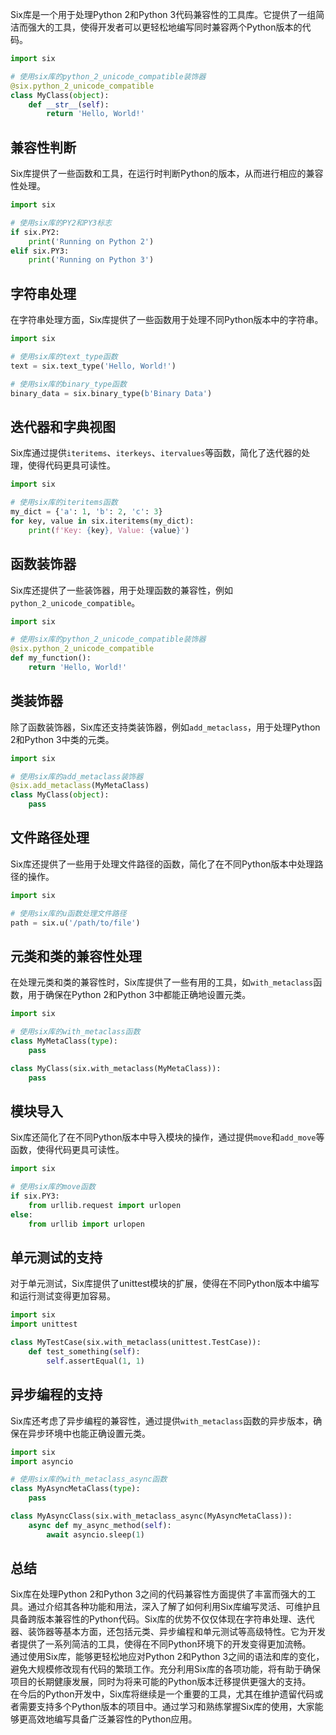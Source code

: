 Six库是一个用于处理Python 2和Python 3代码兼容性的工具库。它提供了一组简洁而强大的工具，使得开发者可以更轻松地编写同时兼容两个Python版本的代码。
```python
import six

# 使用six库的python_2_unicode_compatible装饰器
@six.python_2_unicode_compatible
class MyClass(object):
    def __str__(self):
        return 'Hello, World!'
```
<a name="ZQEaO"></a>
## 兼容性判断
Six库提供了一些函数和工具，在运行时判断Python的版本，从而进行相应的兼容性处理。
```python
import six

# 使用six库的PY2和PY3标志
if six.PY2:
    print('Running on Python 2')
elif six.PY3:
    print('Running on Python 3')
```
<a name="aIoIi"></a>
## 字符串处理
在字符串处理方面，Six库提供了一些函数用于处理不同Python版本中的字符串。
```python
import six

# 使用six库的text_type函数
text = six.text_type('Hello, World!')

# 使用six库的binary_type函数
binary_data = six.binary_type(b'Binary Data')
```
<a name="Yi1M4"></a>
## 迭代器和字典视图
Six库通过提供`iteritems`、`iterkeys`、`itervalues`等函数，简化了迭代器的处理，使得代码更具可读性。
```python
import six

# 使用six库的iteritems函数
my_dict = {'a': 1, 'b': 2, 'c': 3}
for key, value in six.iteritems(my_dict):
    print(f'Key: {key}, Value: {value}')
```
<a name="t1AdY"></a>
## 函数装饰器
Six库还提供了一些装饰器，用于处理函数的兼容性，例如`python_2_unicode_compatible`。
```python
import six

# 使用six库的python_2_unicode_compatible装饰器
@six.python_2_unicode_compatible
def my_function():
    return 'Hello, World!'
```
<a name="QfZmv"></a>
## 类装饰器
除了函数装饰器，Six库还支持类装饰器，例如`add_metaclass`，用于处理Python 2和Python 3中类的元类。
```python
import six

# 使用six库的add_metaclass装饰器
@six.add_metaclass(MyMetaClass)
class MyClass(object):
    pass
```
<a name="tsHw2"></a>
## 文件路径处理
Six库还提供了一些用于处理文件路径的函数，简化了在不同Python版本中处理路径的操作。
```python
import six

# 使用six库的u函数处理文件路径
path = six.u('/path/to/file')
```
<a name="yjUSt"></a>
## 元类和类的兼容性处理
在处理元类和类的兼容性时，Six库提供了一些有用的工具，如`with_metaclass`函数，用于确保在Python 2和Python 3中都能正确地设置元类。
```python
import six

# 使用six库的with_metaclass函数
class MyMetaClass(type):
    pass

class MyClass(six.with_metaclass(MyMetaClass)):
    pass
```
<a name="ime1G"></a>
## 模块导入
Six库还简化了在不同Python版本中导入模块的操作，通过提供`move`和`add_move`等函数，使得代码更具可读性。
```python
import six

# 使用six库的move函数
if six.PY3:
    from urllib.request import urlopen
else:
    from urllib import urlopen
```
<a name="Nxi3K"></a>
## 单元测试的支持
对于单元测试，Six库提供了unittest模块的扩展，使得在不同Python版本中编写和运行测试变得更加容易。
```python
import six
import unittest

class MyTestCase(six.with_metaclass(unittest.TestCase)):
    def test_something(self):
        self.assertEqual(1, 1)
```
<a name="o7CPe"></a>
## 异步编程的支持
Six库还考虑了异步编程的兼容性，通过提供`with_metaclass`函数的异步版本，确保在异步环境中也能正确设置元类。
```python
import six
import asyncio

# 使用six库的with_metaclass_async函数
class MyAsyncMetaClass(type):
    pass

class MyAsyncClass(six.with_metaclass_async(MyAsyncMetaClass)):
    async def my_async_method(self):
        await asyncio.sleep(1)
```
<a name="BrXIN"></a>
## 总结
Six库在处理Python 2和Python 3之间的代码兼容性方面提供了丰富而强大的工具。通过介绍其各种功能和用法，深入了解了如何利用Six库编写灵活、可维护且具备跨版本兼容性的Python代码。Six库的优势不仅仅体现在字符串处理、迭代器、装饰器等基本方面，还包括元类、异步编程和单元测试等高级特性。它为开发者提供了一系列简洁的工具，使得在不同Python环境下的开发变得更加流畅。<br />通过使用Six库，能够更轻松地应对Python 2和Python 3之间的语法和库的变化，避免大规模修改现有代码的繁琐工作。充分利用Six库的各项功能，将有助于确保项目的长期健康发展，同时为将来可能的Python版本迁移提供更强大的支持。<br />在今后的Python开发中，Six库将继续是一个重要的工具，尤其在维护遗留代码或者需要支持多个Python版本的项目中。通过学习和熟练掌握Six库的使用，大家能够更高效地编写具备广泛兼容性的Python应用。
